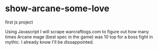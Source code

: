 # show-arcane-some-love
first js project

Using Javascript I will scrape warcraftlogs.com to figure out how many times Arcane mage (best spec in the game) was 10 top for a boss fight in mythic.
I already know I'll be dissappointed.
